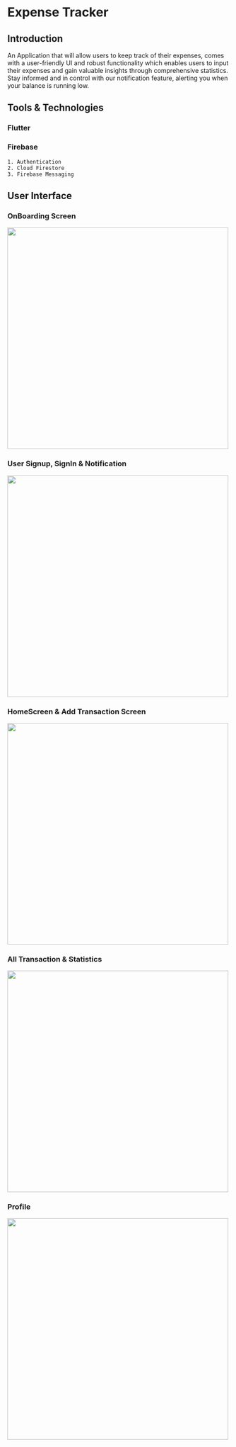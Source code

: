 # Expense Tracker

## Introduction
An Application that will allow users to keep track of their expenses, comes with a user-friendly UI and robust functionality which enables users to 
input their expenses and gain valuable insights through comprehensive statistics. Stay informed and in control with our notification feature, alerting you when your balance is running low.

## Tools & Technologies
### Flutter
### Firebase
    1. Authentication
    2. Cloud Firestore
    3. Firebase Messaging
    
## User Interface
### OnBoarding Screen
<img src="https://github.com/Aliza02/ExpenseTracker/assets/83037489/0b96a98a-defe-4bfb-8c02-3351582cc221" height="500px">

### User Signup, SignIn & Notification 
<img src="https://github.com/Aliza02/ExpenseTracker/assets/83037489/8354795f-78d8-4df7-a6da-ccb921f6592f" height="500px">

### HomeScreen & Add Transaction Screen
<img src="https://github.com/Aliza02/ExpenseTracker/assets/83037489/7d24871c-c130-4260-b4ad-a84a1df24298" height="500px">

### All Transaction & Statistics
<img src="https://github.com/Aliza02/ExpenseTracker/assets/83037489/03dad9ae-d638-4d78-bafe-ca95daecf9f4" height="500px">

### Profile
<img src="https://github.com/Aliza02/ExpenseTracker/assets/83037489/7fe2b996-765a-4736-9ec5-de8d09f230d8" height="500px">


